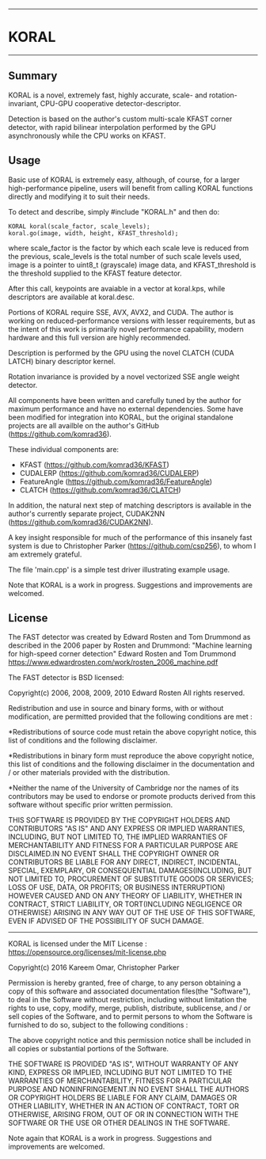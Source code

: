 ----------------
# KORAL
----------------

## Summary ##
KORAL is a novel, extremely fast, highly accurate, scale- and
rotation-invariant, CPU-GPU cooperative detector-descriptor.

Detection is based on the author's custom multi-scale KFAST corner
detector, with rapid bilinear interpolation performed by the GPU
asynchronously while the CPU works on KFAST.

## Usage ##
Basic use of KORAL is extremely easy, although, of course, for a
larger high-performance pipeline, users will benefit from
calling KORAL functions directly and modifying it to suit their needs.

To detect and describe, simply #include "KORAL.h" and
then do:

    KORAL koral(scale_factor, scale_levels);
    koral.go(image, width, height, KFAST_threshold);

where scale_factor is the factor by which each scale leve
is reduced from the previous, scale_levels is the total
number of such scale levels used, image is a pointer to
uint8_t (grayscale) image data, and KFAST_threshold
is the threshold supplied to the KFAST feature detector.

After this call, keypoints are avaiable in a vector at 
koral.kps, while descriptors are available at
koral.desc.

Portions of KORAL require SSE, AVX, AVX2, and CUDA.
The author is working on reduced-performance versions
with lesser requirements, but as the intent of this work
is primarily novel performance capability, modern
hardware and this full version are highly recommended.

Description is performed by the GPU using the novel CLATCH
(CUDA LATCH) binary descriptor kernel.

Rotation invariance is provided by a novel vectorized
SSE angle weight detector.

All components have been written and carefully tuned by the author
for maximum performance and have no external dependencies. Some have
been modified for integration into KORAL,
but the original standalone projects are all availble on
the author's GitHub (https://github.com/komrad36).

These individual components are:

- KFAST        (https://github.com/komrad36/KFAST)
- CUDALERP     (https://github.com/komrad36/CUDALERP)
- FeatureAngle (https://github.com/komrad36/FeatureAngle)
- CLATCH       (https://github.com/komrad36/CLATCH)

In addition, the natural next step of matching descriptors
is available in the author's currently separate
project, CUDAK2NN (https://github.com/komrad36/CUDAK2NN).

A key insight responsible for much of the performance of
this insanely fast system is due to Christopher Parker
(https://github.com/csp256), to whom I am extremely grateful.

The file 'main.cpp' is a simple test driver
illustrating example usage.

Note that KORAL is a work in progress.
Suggestions and improvements are welcomed.

## License ##
The FAST detector was created by Edward Rosten and Tom Drummond
as described in the 2006 paper by Rosten and Drummond:
"Machine learning for high-speed corner detection"
        Edward Rosten and Tom Drummond
https://www.edwardrosten.com/work/rosten_2006_machine.pdf

The FAST detector is BSD licensed:

Copyright(c) 2006, 2008, 2009, 2010 Edward Rosten
All rights reserved.

Redistribution and use in source and binary forms, with or without
modification, are permitted provided that the following conditions
are met :


*Redistributions of source code must retain the above copyright
notice, this list of conditions and the following disclaimer.

*Redistributions in binary form must reproduce the above copyright
notice, this list of conditions and the following disclaimer in the
documentation and / or other materials provided with the distribution.

*Neither the name of the University of Cambridge nor the names of
its contributors may be used to endorse or promote products derived
from this software without specific prior written permission.

THIS SOFTWARE IS PROVIDED BY THE COPYRIGHT HOLDERS AND CONTRIBUTORS
"AS IS" AND ANY EXPRESS OR IMPLIED WARRANTIES, INCLUDING, BUT NOT
LIMITED TO, THE IMPLIED WARRANTIES OF MERCHANTABILITY AND FITNESS FOR
A PARTICULAR PURPOSE ARE DISCLAIMED.IN NO EVENT SHALL THE COPYRIGHT OWNER OR
CONTRIBUTORS BE LIABLE FOR ANY DIRECT, INDIRECT, INCIDENTAL, SPECIAL,
EXEMPLARY, OR CONSEQUENTIAL DAMAGES(INCLUDING, BUT NOT LIMITED TO,
	PROCUREMENT OF SUBSTITUTE GOODS OR SERVICES; LOSS OF USE, DATA, OR
	PROFITS; OR BUSINESS INTERRUPTION) HOWEVER CAUSED AND ON ANY THEORY OF
	LIABILITY, WHETHER IN CONTRACT, STRICT LIABILITY, OR TORT(INCLUDING
		NEGLIGENCE OR OTHERWISE) ARISING IN ANY WAY OUT OF THE USE OF THIS
	SOFTWARE, EVEN IF ADVISED OF THE POSSIBILITY OF SUCH DAMAGE.


- - - -


KORAL is licensed under the MIT License : https://opensource.org/licenses/mit-license.php

Copyright(c) 2016 Kareem Omar, Christopher Parker

Permission is hereby granted, free of charge,
to any person obtaining a copy of this software and associated documentation
files(the "Software"), to deal in the Software without restriction, including
without limitation the rights to use, copy, modify, merge, publish, distribute,
sublicense, and / or sell copies of the Software, and to permit persons to whom
the Software is furnished to do so, subject to the following conditions :

The above copyright notice and this permission notice shall be included in all
copies or substantial portions of the Software.

THE SOFTWARE IS PROVIDED "AS IS", WITHOUT WARRANTY OF ANY KIND, EXPRESS OR IMPLIED,
INCLUDING BUT NOT LIMITED TO THE WARRANTIES OF MERCHANTABILITY, FITNESS FOR A
PARTICULAR PURPOSE AND NONINFRINGEMENT.IN NO EVENT SHALL THE AUTHORS OR COPYRIGHT
HOLDERS BE LIABLE FOR ANY CLAIM, DAMAGES OR OTHER LIABILITY, WHETHER IN AN ACTION
OF CONTRACT, TORT OR OTHERWISE, ARISING FROM, OUT OF OR IN CONNECTION WITH THE
SOFTWARE OR THE USE OR OTHER DEALINGS IN THE SOFTWARE.


Note again that KORAL is a work in progress.
Suggestions and improvements are welcomed.
